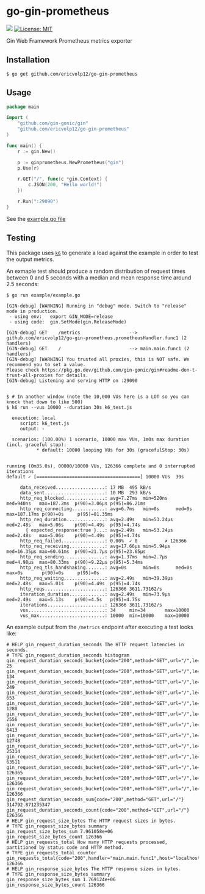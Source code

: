 # go-gin-prometheus

[![](https://godoc.org/github.com/ericvolp12/go-gin-prometheus?status.svg)](https://godoc.org/github.com/ericvolp12/go-gin-prometheus) [![License: MIT](https://img.shields.io/badge/License-MIT-yellow.svg)](https://opensource.org/licenses/MIT)

Gin Web Framework Prometheus metrics exporter

## Installation

`$ go get github.com/ericvolp12/go-gin-prometheus`

## Usage

```go
package main

import (
	"github.com/gin-gonic/gin"
	"github.com/ericvolp12/go-gin-prometheus"
)

func main() {
	r := gin.New()

	p := ginprometheus.NewPrometheus("gin")
	p.Use(r)

	r.GET("/", func(c *gin.Context) {
		c.JSON(200, "Hello world!")
	})

	r.Run(":29090")
}
```

See the [example.go file](https://github.com/ericvolp12/go-gin-prometheus/blob/main/example/example.go)

## Testing

This package uses [`k6`](https://k6.io/) to generate a load against the example in order to test the output metrics.

An exmaple test should produce a random distribution of request times between 0 and 5 seconds with a median and mean response time around 2.5 seconds:

```shell
$ go run example/example.go

[GIN-debug] [WARNING] Running in "debug" mode. Switch to "release" mode in production.
 - using env:   export GIN_MODE=release
 - using code:  gin.SetMode(gin.ReleaseMode)

[GIN-debug] GET    /metrics                  --> github.com/ericvolp12/go-gin-prometheus.prometheusHandler.func1 (2 handlers)
[GIN-debug] GET    /                         --> main.main.func1 (2 handlers)
[GIN-debug] [WARNING] You trusted all proxies, this is NOT safe. We recommend you to set a value.
Please check https://pkg.go.dev/github.com/gin-gonic/gin#readme-don-t-trust-all-proxies for details.
[GIN-debug] Listening and serving HTTP on :29090


$ # In another window (note the 10,000 VUs here is a LOT so you can knock that down to like 500)
$ k6 run --vus 10000 --duration 30s k6_test.js

  execution: local
     script: k6_test.js
     output: -

  scenarios: (100.00%) 1 scenario, 10000 max VUs, 1m0s max duration (incl. graceful stop):
           * default: 10000 looping VUs for 30s (gracefulStop: 30s)


running (0m35.0s), 00000/10000 VUs, 126366 complete and 0 interrupted iterations
default ✓ [======================================] 10000 VUs  30s

     data_received..................: 17 MB  495 kB/s
     data_sent......................: 10 MB  293 kB/s
     http_req_blocked...............: avg=7.27ms  min=520ns   med=940ns   max=187.2ms  p(90)=3.06µs p(95)=86.21ms
     http_req_connecting............: avg=6.7ms   min=0s      med=0s      max=187.17ms p(90)=0s     p(95)=81.35ms
     http_req_duration..............: avg=2.49s   min=53.24µs med=2.48s   max=5.06s    p(90)=4.49s  p(95)=4.74s
       { expected_response:true }...: avg=2.49s   min=53.24µs med=2.48s   max=5.06s    p(90)=4.49s  p(95)=4.74s
     http_req_failed................: 0.00%  ✓ 0          ✗ 126366
     http_req_receiving.............: avg=17.66µs min=5.94µs  med=16.35µs max=60.61ms  p(90)=21.7µs p(95)=23.65µs
     http_req_sending...............: avg=1.37ms  min=2.7µs   med=4.98µs  max=80.33ms  p(90)=9.22µs p(95)=5.34ms
     http_req_tls_handshaking.......: avg=0s      min=0s      med=0s      max=0s       p(90)=0s     p(95)=0s
     http_req_waiting...............: avg=2.49s   min=39.39µs med=2.48s   max=5.01s    p(90)=4.49s  p(95)=4.74s
     http_reqs......................: 126366 3611.73162/s
     iteration_duration.............: avg=2.49s   min=73.9µs  med=2.49s   max=5.13s    p(90)=4.5s   p(95)=4.75s
     iterations.....................: 126366 3611.73162/s
     vus............................: 34     min=34       max=10000
     vus_max........................: 10000  min=10000    max=10000
```

An example output from the `/metrics` endpoint after executing a test looks like:

```
# HELP gin_request_duration_seconds The HTTP request latencies in seconds.
# TYPE gin_request_duration_seconds histogram
gin_request_duration_seconds_bucket{code="200",method="GET",url="/",le="0.0001"} 25
gin_request_duration_seconds_bucket{code="200",method="GET",url="/",le="0.005"} 134
gin_request_duration_seconds_bucket{code="200",method="GET",url="/",le="0.01"} 249
gin_request_duration_seconds_bucket{code="200",method="GET",url="/",le="0.025"} 653
gin_request_duration_seconds_bucket{code="200",method="GET",url="/",le="0.05"} 1280
gin_request_duration_seconds_bucket{code="200",method="GET",url="/",le="0.1"} 2556
gin_request_duration_seconds_bucket{code="200",method="GET",url="/",le="0.25"} 6413
gin_request_duration_seconds_bucket{code="200",method="GET",url="/",le="0.5"} 12748
gin_request_duration_seconds_bucket{code="200",method="GET",url="/",le="1"} 25314
gin_request_duration_seconds_bucket{code="200",method="GET",url="/",le="2.5"} 63511
gin_request_duration_seconds_bucket{code="200",method="GET",url="/",le="5"} 126365
gin_request_duration_seconds_bucket{code="200",method="GET",url="/",le="10"} 126366
gin_request_duration_seconds_bucket{code="200",method="GET",url="/",le="+Inf"} 126366
gin_request_duration_seconds_sum{code="200",method="GET",url="/"} 314792.871235347
gin_request_duration_seconds_count{code="200",method="GET",url="/"} 126366
# HELP gin_request_size_bytes The HTTP request sizes in bytes.
# TYPE gin_request_size_bytes summary
gin_request_size_bytes_sum 7.961058e+06
gin_request_size_bytes_count 126366
# HELP gin_requests_total How many HTTP requests processed, partitioned by status code and HTTP method.
# TYPE gin_requests_total counter
gin_requests_total{code="200",handler="main.main.func1",host="localhost:29090",method="GET",url="/"} 126366
# HELP gin_response_size_bytes The HTTP response sizes in bytes.
# TYPE gin_response_size_bytes summary
gin_response_size_bytes_sum 1.769124e+06
gin_response_size_bytes_count 126366
```
